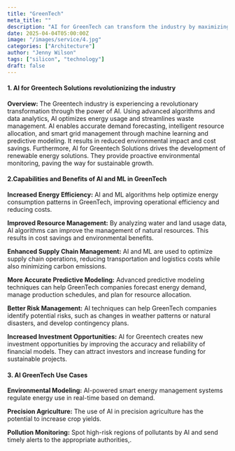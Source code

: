 ```yaml
---
title: "GreenTech"
meta_title: ""
description: "AI for GreenTech can transform the industry by maximizing energy utilization, minimizing waste, and enhancing efficiency."
date: 2025-04-04T05:00:00Z
image: "/images/service/4.jpg"
categories: ["Architecture"]
author: "Jenny Wilson"
tags: ["silicon", "technology"]
draft: false
---
```


#### 1. AI for Greentech Solutions revolutionizing the industry

**Overview:** The Greentech industry is experiencing a revolutionary transformation through the power of AI. Using advanced algorithms and data analytics, AI optimizes energy usage and streamlines waste management. AI enables accurate demand forecasting, intelligent resource allocation, and smart grid management through machine learning and predictive modeling. It results in reduced environmental impact and cost savings. Furthermore, AI for Greentech Solutions drives the development of renewable energy solutions. They provide proactive environmental monitoring, paving the way for sustainable growth.

#### 2.Capabilities and Benefits of AI and ML in GreenTech

**Increased Energy Efficiency:** AI and ML algorithms help optimize energy consumption patterns in GreenTech, improving operational efficiency and reducing costs.

**Improved Resource Management:** By analyzing water and land usage data, AI algorithms can improve the management of natural resources. This results in cost savings and environmental benefits.

**Enhanced Supply Chain Management:** AI and ML are used to optimize supply chain operations, reducing transportation and logistics costs while also minimizing carbon emissions.

**More Accurate Predictive Modeling:** Advanced predictive modeling techniques can help GreenTech companies forecast energy demand, manage production schedules, and plan for resource allocation.

**Better Risk Management:** AI techniques can help GreenTech companies identify potential risks, such as changes in weather patterns or natural disasters, and develop contingency plans.

**Increased Investment Opportunities:** AI for Greentech creates new investment opportunities by improving the accuracy and reliability of financial models. They can attract investors and increase funding for sustainable projects.

#### 3. AI GreenTech Use Cases

**Environmental Modeling:** AI-powered smart energy management systems regulate energy use in real-time based on demand.

**Precision Agriculture:** The use of AI in precision agriculture has the potential to increase crop yields.

**Pollution Monitoring:** Spot high-risk regions of pollutants by AI and send timely alerts to the appropriate authorities,.


